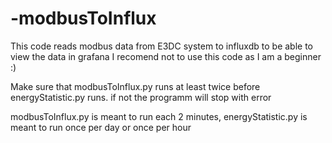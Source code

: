 # -modbusToInflux

This code reads modbus data from E3DC system to influxdb to be able to view the data in grafana
I recomend not to use this code as I am a beginner :)

Make sure that modbusToInflux.py runs at least twice before energyStatistic.py runs. if not the programm will stop with error

modbusToInflux.py is meant to run each 2 minutes, 
energyStatistic.py is meant to run once per day or once per hour
